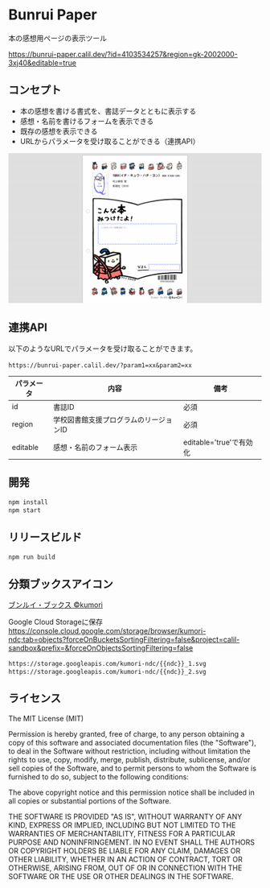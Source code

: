 # Bunrui Paper

本の感想用ページの表示ツール

https://bunrui-paper.calil.dev/?id=4103534257&region=gk-2002000-3xj40&editable=true

## コンセプト

- 本の感想を書ける書式を、書誌データとともに表示する
- 感想・名前を書けるフォームを表示できる
- 既存の感想を表示できる
- URLからパラメータを受け取ることができる（連携API）

![画面イメージ](preview.png "画面イメージ")

## 連携API

以下のようなURLでパラメータを受け取ることができます。

`https://bunrui-paper.calil.dev/?param1=xx&param2=xx`

|  パラメータ  |  内容  | 備考 |
| ---- | ---- | ---- |
|  id  |  書誌ID  | 必須 |
|  region  |  学校図書館支援プログラムのリージョンID  | 必須 |
|  editable  |  感想・名前のフォーム表示  | editable='true'で有効化 |

## 開発

```
npm install  
npm start
```

## リリースビルド

```
npm run build
```

## 分類ブックスアイコン

[ブンルイ・ブックス ©kumori](https://kumori.info/bunruibooks/)

Google Cloud Storageに保存
https://console.cloud.google.com/storage/browser/kumori-ndc;tab=objects?forceOnBucketsSortingFiltering=false&project=calil-sandbox&prefix=&forceOnObjectsSortingFiltering=false

```
https://storage.googleapis.com/kumori-ndc/{{ndc}}_1.svg
https://storage.googleapis.com/kumori-ndc/{{ndc}}_2.svg
```

## ライセンス

The MIT License (MIT)

Permission is hereby granted, free of charge, to any person obtaining a copy
of this software and associated documentation files (the "Software"), to deal
in the Software without restriction, including without limitation the rights
to use, copy, modify, merge, publish, distribute, sublicense, and/or sell
copies of the Software, and to permit persons to whom the Software is
furnished to do so, subject to the following conditions:

The above copyright notice and this permission notice shall be included in all
copies or substantial portions of the Software.

THE SOFTWARE IS PROVIDED "AS IS", WITHOUT WARRANTY OF ANY KIND, EXPRESS OR
IMPLIED, INCLUDING BUT NOT LIMITED TO THE WARRANTIES OF MERCHANTABILITY,
FITNESS FOR A PARTICULAR PURPOSE AND NONINFRINGEMENT. IN NO EVENT SHALL THE
AUTHORS OR COPYRIGHT HOLDERS BE LIABLE FOR ANY CLAIM, DAMAGES OR OTHER
LIABILITY, WHETHER IN AN ACTION OF CONTRACT, TORT OR OTHERWISE, ARISING FROM,
OUT OF OR IN CONNECTION WITH THE SOFTWARE OR THE USE OR OTHER DEALINGS IN THE
SOFTWARE.

